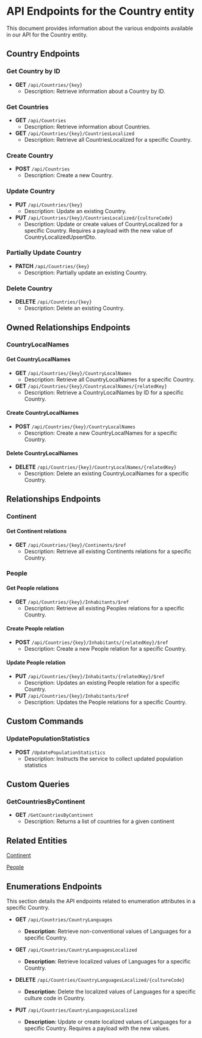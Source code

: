 # API Endpoints for the Country entity

This document provides information about the various endpoints available in our API for the Country entity.

## Country Endpoints

### Get Country by ID
- **GET** `/api/Countries/{key}`
  - Description: Retrieve information about a Country by ID.
  
### Get Countries
- **GET** `/api/Countries`
  - Description: Retrieve information about Countries.
- **GET** `/api/Countries/{key}/CountriesLocalized`
  - Description: Retrieve all CountriesLocalized for a specific Country.
### Create Country
- **POST** `/api/Countries`
  - Description: Create a new Country.

### Update Country
- **PUT** `/api/Countries/{key}`
  - Description: Update an existing Country.
- **PUT** `/api/Countries/{key}/CountriesLocalized/{cultureCode}`
  - Description: Update or create values of CountryLocalized for a specific Country. Requires a payload with the new value of CountryLocalizedUpsertDto.
### Partially Update Country
- **PATCH** `/api/Countries/{key}`
  - Description: Partially update an existing Country.
 
### Delete Country
- **DELETE** `/api/Countries/{key}`
  - Description: Delete an existing Country.

## Owned Relationships Endpoints

### CountryLocalNames

#### Get CountryLocalNames
- **GET** `/api/Countries/{key}/CountryLocalNames`
  - Description: Retrieve all CountryLocalNames for a specific Country.
- **GET** `/api/Countries/{key}/CountryLocalNames/{relatedKey}`
  - Description: Retrieve a CountryLocalNames by ID for a specific Country.

#### Create CountryLocalNames
- **POST** `/api/Countries/{key}/CountryLocalNames`
  - Description: Create a new CountryLocalNames for a specific Country.

#### Delete CountryLocalNames
- **DELETE** `/api/Countries/{key}/CountryLocalNames/{relatedKey}`
  - Description: Delete an existing CountryLocalNames for a specific Country.

## Relationships Endpoints

### Continent

#### Get Continent relations
- **GET** `/api/Countries/{key}/Continents/$ref`
  - Description: Retrieve all existing Continents relations for a specific Country.

### People

#### Get People relations
- **GET** `/api/Countries/{key}/Inhabitants/$ref`
  - Description: Retrieve all existing Peoples relations for a specific Country.
  
#### Create People relation
- **POST** `/api/Countries/{key}/Inhabitants/{relatedKey}/$ref`
  - Description: Create a new People relation for a specific Country.
  
#### Update People relation
- **PUT** `/api/Countries/{key}/Inhabitants/{relatedKey}/$ref`
  - Description: Updates an existing People relation for a specific Country.
- **PUT** `/api/Countries/{key}/Inhabitants/$ref`
  - Description: Updates the People relations for a specific Country.

## Custom Commands

### UpdatePopulationStatistics
- **POST** `/UpdatePopulationStatistics`
  - Description: Instructs the service to collect updated population statistics

## Custom Queries

### GetCountriesByContinent
- **GET** `/GetCountriesByContinent`
  - Description: Returns a list of countries for a given continent

## Related Entities

[Continent](ContinentEndpoints.md)

[People](PeopleEndpoints.md)

## Enumerations Endpoints

This section details the API endpoints related to enumeration attributes in a specific Country.
- **GET** `/api/Countries/CountryLanguages`
  - **Description**: Retrieve non-conventional values of Languages for a specific Country.
  
- **GET** `/api/Countries/CountryLanguagesLocalized`
  - **Description**: Retrieve localized values of Languages for a specific Country.

- **DELETE** `/api/Countries/CountryLanguagesLocalized/{cultureCode}`
  - **Description**: Delete the localized values of Languages for a specific culture code in Country.

- **PUT** `/api/Countries/CountryLanguagesLocalized`
  - **Description**: Update or create localized values of Languages for a specific Country. Requires a payload with the new values.
